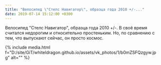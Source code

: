 ```yaml
---
title: "Велосипед \"Стелс Навигатор\", образца года 2010 +/-..."
date: 2019-07-14 15:12:00 +0300
---
```


Велосипед "Стелс Навигатор", образца года 2010 +/-. В своё время считался недорогим и относительно простеньким. Но, по сравнению с тем, что выпускают сейчас, он просто космос.

{% include media.html f="D:/site/GiT/whiteldragon.github.io/assets/vk_photos/1/b0mZSFQzgyw.jpg" alt="" %}
